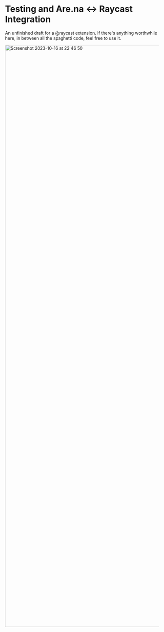 # Testing and Are.na <-> Raycast Integration

An unfinished draft for a @raycast extension. If there's anything worthwhile here, in between all the spaghetti code, feel free to use it.

<img width="1905" alt="Screenshot 2023-10-16 at 22 46 50" src="https://github.com/isabelsa/arena/assets/25415758/460f066d-7a78-43cf-968d-440399783c68">
